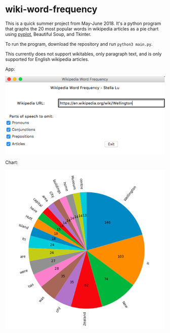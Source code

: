 # wiki-word-frequency
This is a quick summer project from May-June 2018. It's a python program that graphs the 20 most popular words in wikipedia articles as a pie chart using [pyplot](https://matplotlib.org/api/pyplot_summary.html), Beautiful Soup, and Tkinter.

To run the program, download the repository and run `python3 main.py`.

This currently does not support wikitables, only paragraph text, and is only supported for English wikipedia articles.

App:

![Application](/images/wellington_app.png)

Chart:

![Pie Chart of Wellington Wikipedia Page](/images/wellington_pie_chart.png)
